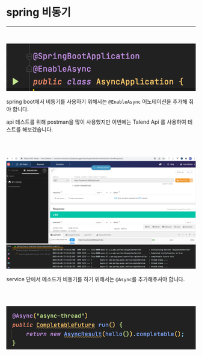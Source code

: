 # spring 비동기

---

<br>

![EnableAsync](images/enableAsync.png)

spring boot에서 비동기를 사용하기 위해서는 ```@EnableAsync``` 어노테이션을 추가해 줘야 합니다.


api 테스트를 위해 postman을 많이 사용했지만 이번에는 Talend Api 를 사용하여 테스트를 해보겠습니다.


<br><br>

![Talend](images/Talend%20Api%20Tester.png)
![Thread](images/Result.png)

service 단에서 메소드가 비동기를 하기 위해서는 ```@Async```를 추가해주셔야 합니다.

<br><br>

![Async](images/Async.png)

